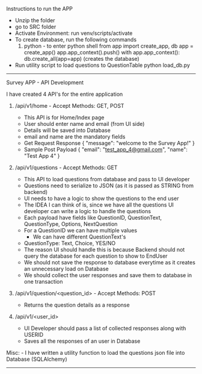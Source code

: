 Instructions to run the APP

- Unzip the folder
- go to SRC folder
- Activate Environment: run venv/scripts/activate 
- To create database, run the following commands
	1. python - to enter python shell
		from app import create_app, db
		app = create_app()
		app.app_context().push()
		with app.app_context():
			db.create_all(app=app)
	(creates the database)
- Run utility script to load questions to QuestionTable
	python load_db.py

-----------------------------------------------------------------------------------------------------------
Survey APP - API Development

I have created 4 API's for the entire application

1. /api/v1/home - Accept Methods: GET, POST
	- This API is for Home/Index page
	- User should enter name and email (from UI side)
	- Details will be saved into Database
	- email and name are the mandatory fields
	- Get Request Response
		{
			"message": "welcome to the Survey App!"
        }
	- Sample Post Payload
		{
			"email": "test_app_4@gmail.com",
			"name": "Test App 4"
		}

2. /api/v1/questions - Accept Methods: GET
	- This API to load questions from database and pass to UI developer
	- Questions need to serialize to JSON (as it is passed as STRING from backend)
	- UI needs to have a logic to show the questions to the end user
	- The IDEA I can think of is, since we have all the questions UI developer can write a logic to handle the questions
	- Each payload have fields like QuestionID, QuestionText, QuestionType, Options, NextQuestion
	- For a QuestionID we can have multiple values
		- We can have different QuestionText's
	- QuestionType: Text, Choice, YES/NO
	- The reason UI should handle this is because Backend should not query the database for each question to show to EndUser
	- We should not save the response to database everytime as it creates an unnecessary load on Database
	- We should collect the user responses and save them to database in one transaction 
	
3. /api/v1/question/<question_id> - Accept Methods: POST
	- Returns the question details as a response
	
4. /api/v1/<user_id>
	- UI Developer should pass a list of collected responses along with USERID
	- Saves all the responses of an user in Database
	
Misc:
	- I have written a utility function to load the questions json file into Database (SQLAlchemy)

	
-----------------------------------------------------------------------------------------------------------